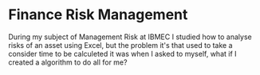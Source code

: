# Finance Risk Management

During my subject of Management Risk at IBMEC I studied how to analyse risks of an asset using Excel, but the problem it's that used to take a consider time to be calculeted it was when I asked to myself, what if I created a algorithm to do all for me?
